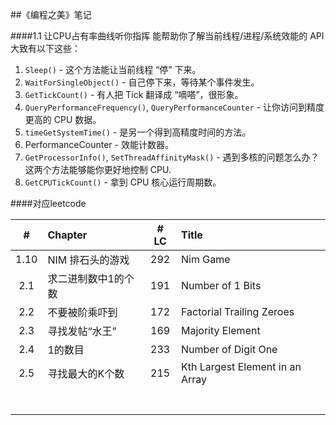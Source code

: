 ##《编程之美》笔记

####1.1 让CPU占有率曲线听你指挥
能帮助你了解当前线程/进程/系统效能的 API 大致有以下这些：

1. `Sleep()` - 这个方法能让当前线程 “停” 下来。
2. `WaitForSingleObject()` - 自己停下来，等待某个事件发生。
3. `GetTickCount()` - 有人把 Tick 翻译成 “嘀嗒”，很形象。
4. `QueryPerformanceFrequency()`, `QueryPerformanceCounter` - 让你访问到精度更高的 CPU 数据。
5. `timeGetSystemTime()` - 是另一个得到高精度时间的方法。
6. PerformanceCounter - 效能计数器。
7. `GetProcessorInfo()`, `SetThreadAffinityMask()` - 遇到多核的问题怎么办？这两个方法能够能你更好地控制 CPU.
8. `GetCPUTickCount()` - 拿到 CPU 核心运行周期数。

####对应leetcode

|# |Chapter        |# LC| Title |
|:-----:|:-------------- |:-----:|:------|
|1.10| NIM 排石头的游戏 |292| Nim Game |
|2.1| 求二进制数中1的个数 |191| Number of 1 Bits |
|2.2| 不要被阶乘吓到|172| Factorial Trailing Zeroes |
|2.3| 寻找发帖“水王”|169| Majority Element |
|2.4| 1的数目|233| Number of Digit One|
|2.5| 寻找最大的K个数 |215| Kth Largest Element in an Array |
|||||
|||||
|||||
|||||
|||||
|||||
|||||